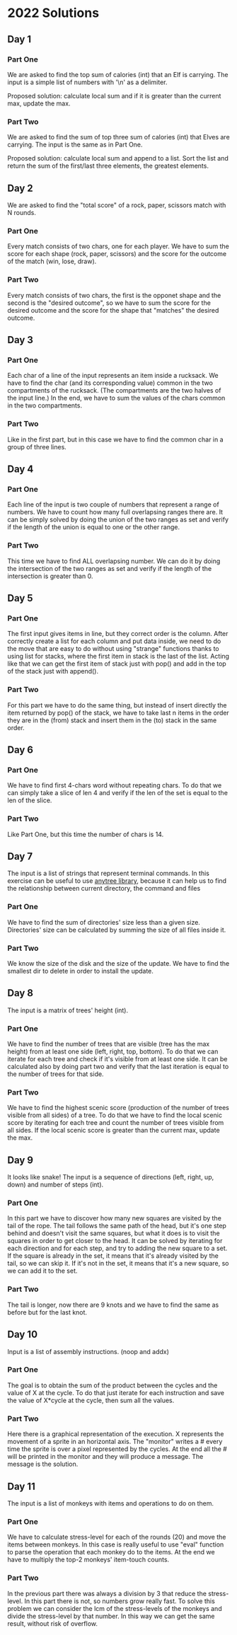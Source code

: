 # 2022 Solutions

## Day 1
### Part One
We are asked to find the top sum of calories (int) that an Elf is carrying. The input is a simple list of numbers with '\n' as a delimiter.

Proposed solution: calculate local sum and if it is greater than the current max, update the max.

### Part Two
We are asked to find the sum of top three sum of calories (int) that Elves are carrying. The input is the same as in Part One.

Proposed solution: calculate local sum and append to a list. Sort the list and return the sum of the first/last three elements, the greatest elements.

## Day 2
We are asked to find the "total score" of a rock, paper, scissors match with N rounds.
### Part One
Every match consists of two chars, one for each player. We have to sum the score for each shape (rock, paper, scissors) and the score for the outcome of the match (win, lose, draw).

### Part Two
Every match consists of two chars, the first is the opponet shape and the second is the "desired outcome", so we have to sum the score for the desired outcome and the score for the shape that "matches" the desired outcome.

## Day 3
### Part One
Each char of a line of the input represents an item inside a rucksack. We have to find the char (and its corresponding value) common in the two compartments of the rucksack. (The compartments are the two halves of the input line.)
In the end, we have to sum the values of the chars common in the two compartments.
### Part Two
Like in the first part, but in this case we have to find the common char in a group of three lines.

## Day 4
### Part One
Each line of the input is two couple of numbers that represent a range of numbers. We have to count how many full overlapsing ranges there are. It can be simply solved by doing the union of the two ranges as set and verify if the length of the union is equal to one or the other range.
### Part Two
This time we have to find ALL overlapsing number. We can do it by doing the intersection of the two ranges as set and verify if the length of the intersection is greater than 0.

## Day 5
### Part One
The first input gives items in line, but they correct order is the column. After correctly create a list for each column and put data inside, we need to do the move that are easy to do without using "strange" functions thanks to using list for stacks, where the first item in stack is the last of the list. Acting like that we can get the first item of stack just with pop() and add in the top of the stack just with append().
### Part Two
For this part we have to do the same thing, but instead of insert directly the item returned by pop() of the stack, we have to take last n items in the order they are in the (from) stack and insert them in the (to) stack in the same order.

## Day 6
### Part One
We have to find first 4-chars word without repeating chars. To do that we can simply take a slice of len 4 and verify if the len of the set is equal to the len of the slice.
### Part Two
Like Part One, but this time the number of chars is 14.

## Day 7
The input is a list of strings that represent terminal commands. In this exercise can be useful to use [anytree library](https://pypi.org/project/anytree/), because it can help us to find the relationship between current directory, the command and files
### Part One
We have to find the sum of directories' size less than a given size. Directories' size can be calculated by summing the size of all files inside it.
### Part Two
We know the size of the disk and the size of the update. We have to find the smallest dir to delete in order to install the update.

## Day 8
The input is a matrix of trees' height (int).
### Part One
We have to find the number of trees that are visible (tree has the max height) from at least one side (left, right, top, bottom).
To do that we can iterate for each tree and check if it's visible from at least one side. It can be calculated also by doing part two and verify that the last iteration is equal to the number of trees for that side.
### Part Two
We have to find the highest scenic score (production of the number of trees visible from all sides) of a tree. To do that we have to find the local scenic score by iterating for each tree and count the number of trees visible from all sides. If the local scenic score is greater than the current max, update the max.

## Day 9
It looks like snake! The input is a sequence of directions (left, right, up, down) and number of steps (int).
### Part One
In this part we have to discover how many new squares are visited by the tail of the rope. The tail follows the same path of the head, but it's one step behind and doesn't visit the same squares, but what it does is to visit the squares in order to get closer to the head.
It can be solved by iterating for each direction and for each step, and try to adding the new square to a set. If the square is already in the set, it means that it's already visited by the tail, so we can skip it. If it's not in the set, it means that it's a new square, so we can add it to the set.
### Part Two
The tail is longer, now there are 9 knots and we have to find the same as before but for the last knot.

## Day 10
Input is a list of assembly instructions. (noop and addx)
### Part One
The goal is to obtain the sum of the product between the cycles and the value of X at the cycle. To do that just iterate for each instruction and save the value of X*cycle at the cycle, then sum all the values.
### Part Two
Here there is a graphical representation of the execution. X represents the movement of a sprite in an horizontal axis. The "monitor" writes a # every time the sprite is over a pixel represented by the cycles.
At the end all the # will be printed in the monitor and they will produce a message. The message is the solution.

## Day 11
The input is a list of monkeys with items and operations to do on them.
### Part One
We have to calculate stress-level for each of the rounds (20) and move the items between monkeys. In this case is really useful to use "eval" function to parse the operation that each monkey do to the items. At the end we have to multiply the top-2 monkeys' item-touch counts.
### Part Two
In the previous part there was always a division by 3 that reduce the stress-level. In this part there is not, so numbers grow really fast. To solve this problem we can consider the lcm of the stress-levels of the monkeys and divide the stress-level by that number. In this way we can get the same result, without risk of overflow.